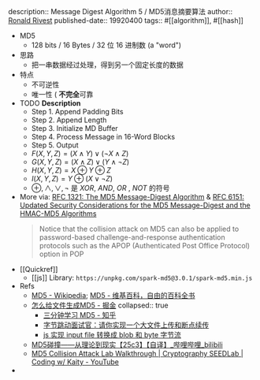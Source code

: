 description:: Message Digest Algorithm 5 /  MD5消息摘要算法
author:: [Ronald Rivest](https://en.wikipedia.org/wiki/Ron_Rivest)
published-date:: 19920400
tags:: #[[algorithm]], #[[hash]]

- MD5
  - 128 bits / 16 Bytes / 32 位 16 进制数 (a "word")
- 思路
  - 把一串数据经过处理，得到另一个固定长度的数据
- 特点
  - 不可逆性
  - 唯一性 ( **不完全**可靠
- TODO **Description**
  - Step 1. Append Padding Bits
  - Step 2. Append Length
  - Step 3. Initialize MD Buffer
  - Step 4. Process Message in 16-Word Blocks
  - Step 5. Output
  - $F(X,Y,Z) = (X\wedge{Y}) \vee (\neg{X} \wedge{Z})$
  - $G(X,Y,Z) = (X\wedge{Z}) \vee (Y \wedge \neg{Z})$
  - $H(X,Y,Z) = X \oplus Y \oplus Z$
  - $I(X,Y,Z) = Y \oplus (X \vee \neg{Z})$
  - $\oplus, \wedge, \vee, \neg$ 是 *XOR*, *AND*, *OR* , *NOT* 的符号
- More via: [RFC 1321: The MD5 Message-Digest Algorithm](https://www.rfc-editor.org/rfc/rfc1321) &
  [RFC 6151: Updated Security Considerations for the MD5 Message-Digest and the HMAC-MD5 Algorithms](https://www.rfc-editor.org/rfc/rfc6151)
  > Notice that the collision attack on MD5 can also be applied to password-based challenge-and-response authentication protocols such as the APOP (Authenticated Post Office Protocol) option in POP
  >
- [[Quickref]]
  - [[js]] Library: `https://unpkg.com/spark-md5@3.0.1/spark-md5.min.js`
- Refs
  - [MD5 - Wikipedia](https://en.wikipedia.org/wiki/MD5); [MD5 - 维基百科，自由的百科全书](https://zh.wikipedia.org/zh-cn/MD5)
  - [怎么给文件生成MD5 - 掘金](https://juejin.cn/post/6877072128135561223)
    collapsed:: true
    - [三分钟学习 MD5 - 知乎](https://zhuanlan.zhihu.com/p/26592209)
    - [字节跳动面试官：请你实现一个大文件上传和断点续传](https://juejin.cn/post/6844904046436843527)
    - [js 实现 input file 转换成 blob 和 byte 字节流](https://link.juejin.cn/?target=http%3A%2F%2Fblog.bfw.wiki%2Fuser10%2F15628273380201230054.html)
  - [MD5碰撞——从理论到现实【25c3】【自译】_哔哩哔哩_bilibili](https://www.bilibili.com/video/av7570411/?vd_source=da9d3ea36ca9c1ba9b47b17d8f363922)
  - [MD5 Collision Attack Lab Walkthrough | Cryptography SEEDLab | Coding w/ Kaity - YouTube](https://www.youtube.com/watch?v=mGCVKLLjIns)
-